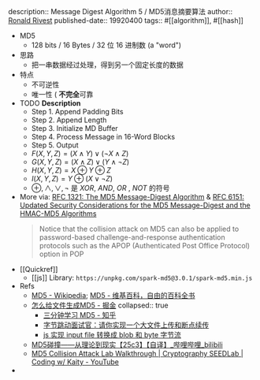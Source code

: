 description:: Message Digest Algorithm 5 /  MD5消息摘要算法
author:: [Ronald Rivest](https://en.wikipedia.org/wiki/Ron_Rivest)
published-date:: 19920400
tags:: #[[algorithm]], #[[hash]]

- MD5
  - 128 bits / 16 Bytes / 32 位 16 进制数 (a "word")
- 思路
  - 把一串数据经过处理，得到另一个固定长度的数据
- 特点
  - 不可逆性
  - 唯一性 ( **不完全**可靠
- TODO **Description**
  - Step 1. Append Padding Bits
  - Step 2. Append Length
  - Step 3. Initialize MD Buffer
  - Step 4. Process Message in 16-Word Blocks
  - Step 5. Output
  - $F(X,Y,Z) = (X\wedge{Y}) \vee (\neg{X} \wedge{Z})$
  - $G(X,Y,Z) = (X\wedge{Z}) \vee (Y \wedge \neg{Z})$
  - $H(X,Y,Z) = X \oplus Y \oplus Z$
  - $I(X,Y,Z) = Y \oplus (X \vee \neg{Z})$
  - $\oplus, \wedge, \vee, \neg$ 是 *XOR*, *AND*, *OR* , *NOT* 的符号
- More via: [RFC 1321: The MD5 Message-Digest Algorithm](https://www.rfc-editor.org/rfc/rfc1321) &
  [RFC 6151: Updated Security Considerations for the MD5 Message-Digest and the HMAC-MD5 Algorithms](https://www.rfc-editor.org/rfc/rfc6151)
  > Notice that the collision attack on MD5 can also be applied to password-based challenge-and-response authentication protocols such as the APOP (Authenticated Post Office Protocol) option in POP
  >
- [[Quickref]]
  - [[js]] Library: `https://unpkg.com/spark-md5@3.0.1/spark-md5.min.js`
- Refs
  - [MD5 - Wikipedia](https://en.wikipedia.org/wiki/MD5); [MD5 - 维基百科，自由的百科全书](https://zh.wikipedia.org/zh-cn/MD5)
  - [怎么给文件生成MD5 - 掘金](https://juejin.cn/post/6877072128135561223)
    collapsed:: true
    - [三分钟学习 MD5 - 知乎](https://zhuanlan.zhihu.com/p/26592209)
    - [字节跳动面试官：请你实现一个大文件上传和断点续传](https://juejin.cn/post/6844904046436843527)
    - [js 实现 input file 转换成 blob 和 byte 字节流](https://link.juejin.cn/?target=http%3A%2F%2Fblog.bfw.wiki%2Fuser10%2F15628273380201230054.html)
  - [MD5碰撞——从理论到现实【25c3】【自译】_哔哩哔哩_bilibili](https://www.bilibili.com/video/av7570411/?vd_source=da9d3ea36ca9c1ba9b47b17d8f363922)
  - [MD5 Collision Attack Lab Walkthrough | Cryptography SEEDLab | Coding w/ Kaity - YouTube](https://www.youtube.com/watch?v=mGCVKLLjIns)
-